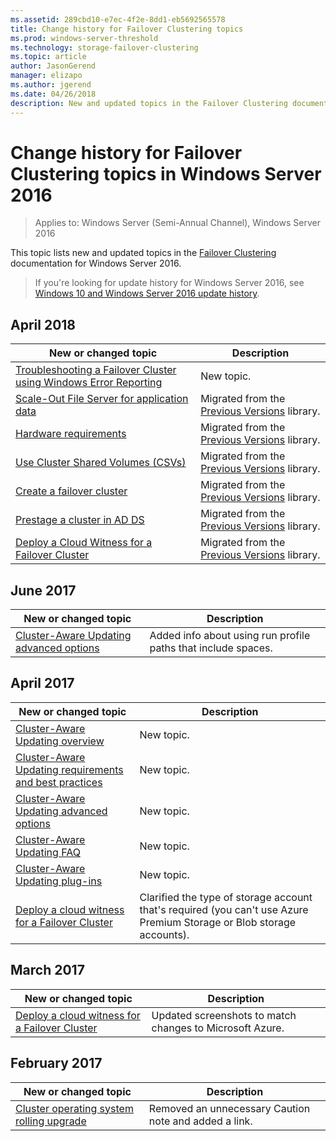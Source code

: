 ```yaml
---
ms.assetid: 289cbd10-e7ec-4f2e-8dd1-eb5692565578
title: Change history for Failover Clustering topics
ms.prod: windows-server-threshold
ms.technology: storage-failover-clustering
ms.topic: article
author: JasonGerend
manager: elizapo
ms.author: jgerend
ms.date: 04/26/2018
description: New and updated topics in the Failover Clustering documentation for Windows Server 2016
---
```

# Change history for Failover Clustering topics in Windows Server 2016

>Applies to: Windows Server (Semi-Annual Channel), Windows Server 2016

This topic lists new and updated topics in the [Failover Clustering](failover-clustering-overview.md) documentation for Windows Server 2016.

> If you're looking for update history for Windows Server 2016, see [Windows 10 and Windows Server 2016 update history](https://support.microsoft.com/help/4000825/windows-10-and-windows-server-2016-update-history).

## April 2018

|New or changed topic|Description|
|---|---|
|[Troubleshooting a Failover Cluster using Windows Error Reporting](troubleshooting-using-WER-reports.md)| New topic. |
|[Scale-Out File Server for application data](sofs-overview.md)|Migrated from the [Previous Versions](https://docs.microsoft.com/previous-versions/windows/it-pro/windows-server-2012-R2-and-2012) library.|
|[Hardware requirements](clustering-requirements.md)|Migrated from the [Previous Versions](https://docs.microsoft.com/previous-versions/windows/it-pro/windows-server-2012-R2-and-2012) library.|
|[Use Cluster Shared Volumes (CSVs)](failover-cluster-csvs.md)|Migrated from the [Previous Versions](https://docs.microsoft.com/previous-versions/windows/it-pro/windows-server-2012-R2-and-2012) library.|
|[Create a failover cluster](create-failover-cluster.md)|Migrated from the [Previous Versions](https://docs.microsoft.com/previous-versions/windows/it-pro/windows-server-2012-R2-and-2012) library.|
|[Prestage a cluster in AD DS](prestage-cluster-adds.md)|Migrated from the [Previous Versions](https://docs.microsoft.com/previous-versions/windows/it-pro/windows-server-2012-R2-and-2012) library.|
|[Deploy a Cloud Witness for a Failover Cluster](deploy-cloud-witness.md)|Migrated from the [Previous Versions](https://docs.microsoft.com/previous-versions/windows/it-pro/windows-server-2012-R2-and-2012) library.|

## June 2017

|New or changed topic|Description|
|---|---|
|[Cluster-Aware Updating advanced options](cluster-aware-updating-options.md)|Added info about using run profile paths that include spaces.|

## April 2017

|New or changed topic|Description|
|---|---|
|[Cluster-Aware Updating overview](cluster-aware-updating.md)|New topic.|
|[Cluster-Aware Updating requirements and best practices](cluster-aware-updating-requirements.md)|New topic.|
|[Cluster-Aware Updating advanced options](cluster-aware-updating-options.md)|New topic.|
|[Cluster-Aware Updating FAQ](cluster-aware-updating-faq.md)|New topic.|
|[Cluster-Aware Updating plug-ins](cluster-aware-updating-plug-ins.md)|New topic.|
|[Deploy a cloud witness for a Failover Cluster](deploy-cloud-witness.md)|Clarified the type of storage account that's required (you can't use Azure Premium Storage or Blob storage accounts).|

## March 2017

|New or changed topic|Description|
|---|---|
|[Deploy a cloud witness for a Failover Cluster](deploy-cloud-witness.md)| Updated screenshots to match changes to Microsoft Azure.|

## February 2017

|New or changed topic|Description|
|---|---|
|[Cluster operating system rolling upgrade](Cluster-Operating-System-Rolling-Upgrade.md)|Removed an unnecessary Caution note and added a link.|